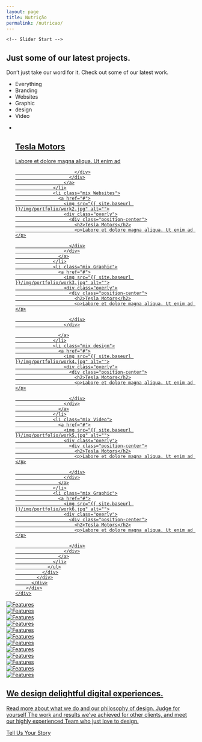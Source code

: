 ```yaml
---
layout: page
title: Nutrição
permalink: /nutricao/
---
```


    <!-- Slider Start -->
<section id="global-header">
    <div class="container">
        <div class="row">
            <div class="col-md-12">
                <div class="block">
                    <h1>Just some of our latest projects.</h1>
                    <p>Don’t just take our word for it. Check out some of our latest work.</p>
                </div>
            </div>
        </div>
    </div>
</section>
    <!-- Portfolio Start -->
<section id="portfolio-work">
    <div class="container">
        <div class="row">
          <div class="col-md-12">
            <div class="block">
              <div class="portfolio-menu">
                <ul>
                    <li class="filter" data-filter="all">Everything</li>
                    <li class="filter" data-filter=".Branding">Branding</li>
                    <li class="filter" data-filter=".Websites">Websites</li>
                    <li class="filter" data-filter=".Graphic">Graphic</li>
                    <li class="filter" data-filter=".design">design</li>
                    <li class="filter" data-filter=".Video">Video</li>
                </ul>
              </div>
              <div class="portfolio-contant">
                <ul id="portfolio-contant-active">
                    <li class="mix Branding">
                      <a href="#">
                        <img src="{{ site.baseurl }}/img/portfolio/work1.jpg" alt="">
                        <div class="overly">
                          <div class="position-center">
                            <h2>Tesla Motors</h2>
                            <p>Labore et dolore magna aliqua. Ut enim ad </p>

                          </div>
                        </div>
                      </a>
                  </li>
                  <li class="mix Websites">
                    <a href="#">
                      <img src="{{ site.baseurl }}/img/portfolio/work2.jpg" alt="">
                      <div class="overly">
                        <div class="position-center">
                          <h2>Tesla Motors</h2>
                          <p>Labore et dolore magna aliqua. Ut enim ad </p>

                        </div>
                      </div>
                    </a>
                  </li>
                  <li class="mix Graphic">
                    <a href="#">
                      <img src="{{ site.baseurl }}/img/portfolio/work3.jpg" alt="">
                      <div class="overly">
                        <div class="position-center">
                          <h2>Tesla Motors</h2>
                          <p>Labore et dolore magna aliqua. Ut enim ad </p>

                        </div>
                      </div>

                    </a>
                  </li>
                  <li class="mix design">
                    <a href="#">
                      <img src="{{ site.baseurl }}/img/portfolio/work4.jpg" alt="">
                      <div class="overly">
                        <div class="position-center">
                          <h2>Tesla Motors</h2>
                          <p>Labore et dolore magna aliqua. Ut enim ad </p>

                        </div>
                      </div>
                    </a>
                  </li>
                  <li class="mix Video">
                    <a href="#">
                      <img src="{{ site.baseurl }}/img/portfolio/work5.jpg" alt="">
                      <div class="overly">
                        <div class="position-center">
                          <h2>Tesla Motors</h2>
                          <p>Labore et dolore magna aliqua. Ut enim ad </p>

                        </div>
                      </div>
                    </a>
                  </li>
                  <li class="mix Graphic">
                    <a href="#">
                      <img src="{{ site.baseurl }}/img/portfolio/work6.jpg" alt="">
                      <div class="overly">
                        <div class="position-center">
                          <h2>Tesla Motors</h2>
                          <p>Labore et dolore magna aliqua. Ut enim ad </p>

                        </div>
                      </div>
                    </a>
                  </li>
                </ul>
              </div>
            </div>
          </div>
        </div>
    </div>
</section>

<!-- Clients Logo Section Start -->
<section id="clients-logo-section">
  <div class="container">
    <div class="row">
      <div class="col-md-12">
        <div class="block">
          <div id="clients-logo" class="owl-carousel">
            <div class="clients-logo-img">
              <img src="{{ site.baseurl }}/img/clients/clients-logo1.png" alt="Features">
            </div>
            <div class="clients-logo-img">
              <img src="{{ site.baseurl }}/img/clients/clients-logo2.png" alt="Features">
            </div>
            <div class="clients-logo-img">
              <img src="{{ site.baseurl }}/img/clients/clients-logo3.png" alt="Features">
            </div>
            <div class="clients-logo-img">
              <img src="{{ site.baseurl }}/img/clients/clients-logo4.png" alt="Features">
            </div>
            <div class="clients-logo-img">
              <img src="{{ site.baseurl }}/img/clients/clients-logo5.png" alt="Features">
            </div>
            <div class="clients-logo-img">
              <img src="{{ site.baseurl }}/img/clients/clients-logo3.png" alt="Features">
            </div>
            <div class="clients-logo-img">
              <img src="{{ site.baseurl }}/img/clients/clients-logo2.png" alt="Features">
            </div>
            <div class="clients-logo-img">
              <img src="{{ site.baseurl }}/img/clients/clients-logo5.png" alt="Features">
            </div>
            <div class="clients-logo-img">
              <img src="{{ site.baseurl }}/img/clients/clients-logo1.png" alt="Features">
            </div>
            <div class="clients-logo-img">
              <img src="{{ site.baseurl }}/img/clients/clients-logo4.png" alt="Features">
            </div>
            <div class="clients-logo-img">
              <img src="{{ site.baseurl }}/img/clients/clients-logo5.png" alt="Features">
            </div>
            <div class="clients-logo-img">
              <img src="{{ site.baseurl }}/img/clients/clients-logo3.png" alt="Features">
            </div>
          </div>
        </div>
      </div>
    </div>
  </div>
</section>


<!-- Call to action Start -->
<section id="call-to-action">
  <div class="container">
    <div class="row">
      <div class="col-md-12">
        <div class="block">
          <h2>We design delightful digital experiences.</h2>
          <p>Read more about what we do and our philosophy of design. Judge for yourself The work and results we’ve achieved for other clients, and meet our highly experienced Team who just love to design.</p>
          <a class="btn btn-default btn-call-to-action" href="#" >Tell Us Your Story</a>
        </div>
      </div>
    </div>
  </div>
</section>
